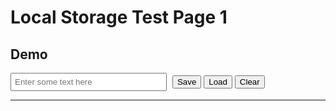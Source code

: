 # Local Storage Test Page 1

## Demo

<input id="textInput" type="text" placeholder="Enter some text here" style="padding:5px; width: 250px;">
<button onclick="saveData()" style="margin-left: 5px;">Save</button>
<button onclick="loadData()">Load</button>
<button onclick="clearData()">Clear</button>

<p id="output" style="margin-top:10px; font-weight:bold;"></p>

---
<script>
// Save data to local storage
function saveData() {
  const value = document.getElementById('textInput').value;
  localStorage.setItem('testData', value);
  document.getElementById('output').innerText = "Saved: " + value;
}

// Load data from local storage
function loadData() {
  const value = localStorage.getItem('testData');
  document.getElementById('output').innerText = value ? "Loaded: " + value : "Nothing saved yet!";
}

// Clear data from local storage
function clearData() {
  localStorage.removeItem('testData');
  document.getElementById('output').innerText = "Cleared storage.";
}

</script>

